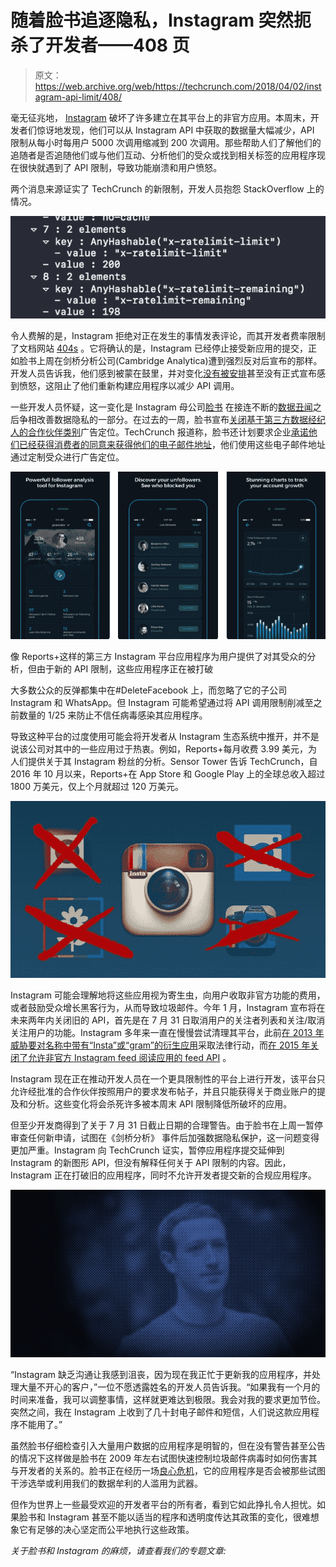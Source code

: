 # 随着脸书追逐隐私，Instagram 突然扼杀了开发者——408 页

> 原文：<https://web.archive.org/web/https://techcrunch.com/2018/04/02/instagram-api-limit/408/>

毫无征兆地， [Instagram](https://web.archive.org/web/20191106092139/https://crunchbase.com/organization/instagram) 破坏了许多建立在其平台上的非官方应用。本周末，开发者们惊讶地发现，他们可以从 Instagram API 中获取的数据量大幅减少，API 限制从每小时每用户 5000 次调用缩减到 200 次调用。那些帮助人们了解他们的追随者是否追随他们或与他们互动、分析他们的受众或找到相关标签的应用程序现在很快就遇到了 API 限制，导致功能崩溃和用户愤怒。

两个消息来源证实了 TechCrunch 的新限制，开发人员抱怨 StackOverflow 上的情况。

![](img/31c5354f4196531fd7dd2a02f30bb346.png)

令人费解的是，Instagram 拒绝对正在发生的事情发表评论，而其开发者费率限制了文档网站 [404s](https://web.archive.org/web/20191106092139/https://www.instagram.com/developer/limits/) 。它将确认的是，Instagram 已经停止接受新应用的提交，正如脸书上周在剑桥分析公司(Cambridge Analytica)遭到强烈反对后宣布的那样。开发人员告诉我，他们感到被蒙在鼓里，并对变化[没有被安排](https://web.archive.org/web/20191106092139/https://developers.facebook.com/blog/post/2018/01/30/instagram-graph-api-updates/)甚至没有正式宣布感到愤怒，这阻止了他们重新构建应用程序以减少 API 调用。

一些开发人员怀疑，这一变化是 Instagram 母公司[脸书](https://web.archive.org/web/20191106092139/https://crunchbase.com/organization/facebook) 在接连不断的[数据丑闻](https://web.archive.org/web/20191106092139/https://techcrunch.com/2018/03/21/zuckerberg-cambridge-analytica/)之后争相改善数据隐私的一部分。在过去的一周，脸书宣布[关闭基于第三方数据经纪人的合作伙伴类别](https://web.archive.org/web/20191106092139/https://techcrunch.com/2018/03/28/facebook-will-cut-off-access-to-third-party-data-for-ad-targeting/)广告定位。TechCrunch 报道称，脸书还计划要求企业[承诺他们已经获得消费者的同意来获得他们的电子邮件地址](https://web.archive.org/web/20191106092139/https://techcrunch.com/2018/03/31/custom-audiences-certification/)，他们使用这些电子邮件地址通过定制受众进行广告定位。

![](img/7bff8c56229633f293610b295170385b.png)

像 Reports+这样的第三方 Instagram 平台应用程序为用户提供了对其受众的分析，但由于新的 API 限制，这些应用程序正在被打破

大多数公众的反弹都集中在#DeleteFacebook 上，而忽略了它的子公司 Instagram 和 WhatsApp。但 Instagram 可能希望通过将 API 调用限制削减至之前数量的 1/25 来防止不信任病毒感染其应用程序。

导致这种平台的过度使用可能会将开发者从 Instagram 生态系统中推开，并不是说该公司对其中的一些应用过于热衷。例如，Reports+每月收费 3.99 美元，为人们提供关于其 Instagram 粉丝的分析。Sensor Tower 告诉 TechCrunch，自 2016 年 10 月以来，Reports+在 App Store 和 Google Play 上的全球总收入超过 1800 万美元，仅上个月就超过 120 万美元。

![](img/1da23605c01d42c8ff19ccd30bec8056.png)

Instagram 可能会理解地将这些应用视为寄生虫，向用户收取非官方功能的费用，或者鼓励受众增长黑客行为，从而导致垃圾邮件。今年 1 月，Instagram 宣布将在未来两年内关闭旧的 API，首先是在 7 月 31 日取消用户的关注者列表和关注/取消关注用户的功能。Instagram 多年来一直在慢慢尝试清理其平台，此前[在 2013 年威胁要对名称中带有“Insta”或“gram”的衍生应用](https://web.archive.org/web/20191106092139/https://www.cnet.com/news/instagram-dont-use-insta-gram-or-ig-in-your-app-name/)采取法律行动，而[在 2015 年关闭了允许非官方 Instagram feed 阅读应用的 feed API](https://web.archive.org/web/20191106092139/https://techcrunch.com/2015/11/17/just-instagram/) 。

Instagram 现在正在推动开发人员在一个更具限制性的平台上进行开发，该平台只允许经批准的合作伙伴按照用户的要求发布帖子，并且只能获得关于商业账户的提及和分析。这些变化将会杀死许多被本周末 API 限制降低所破坏的应用。

但至少开发商得到了关于 7 月 31 日截止日期的合理警告。由于脸书在上周一暂停审查任何新申请，试图在《剑桥分析》 事件后加强数据隐私保护，这一问题变得更加严重。Instagram 向 TechCrunch 证实，暂停应用程序提交延伸到 Instagram 的新图形 API，但没有解释任何关于 API 限制的内容。因此，Instagram 正在打破旧的应用程序，同时不允许开发者提交新的合规应用程序。

![](img/7c62e73cadecbcd0ffce89e0f7bb23fe.png)

“Instagram 缺乏沟通让我感到沮丧，因为现在我正忙于更新我的应用程序，并处理大量不开心的客户，”一位不愿透露姓名的开发人员告诉我。“如果我有一个月的时间来准备，我可以调整事情，这样就更难达到极限。我会对我的要求更加节俭。突然之间，我在 Instagram 上收到了几十封电子邮件和短信，人们说这款应用程序不能用了。”

虽然脸书仔细检查引入大量用户数据的应用程序是明智的，但在没有警告甚至公告的情况下这样做是脸书在 2009 年左右试图快速控制垃圾邮件病毒时如何伤害其与开发者的关系的。脸书正在经历一场[良心危机](https://web.archive.org/web/20191106092139/https://techcrunch.com/2018/03/30/loose-lips-sink-apps/)，它的应用程序是否会被那些试图干涉选举或利用我们的数据牟利的人滥用为武器。

但作为世界上一些最受欢迎的开发者平台的所有者，看到它如此挣扎令人担忧。如果脸书和 Instagram 甚至不能以适当的程序和透明度传达其政策的变化，很难想象它有足够的决心坚定而公平地执行这些政策。

*关于脸书和 Instagram 的麻烦，请查看我们的专题文章:*
